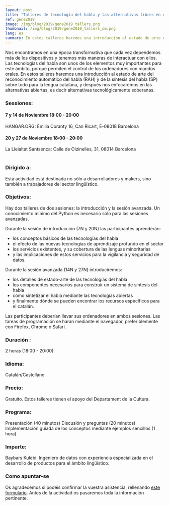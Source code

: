 ```yaml
---
layout: post
title: "Talleres de tecnología del habla y las alternativas libres en catalán"
ref: gene2019
image: /img/blog/2019/gene2019_tallers.png
thumbnail: /img/blog/2019/gene2019_tallers_sm.png
lang: es
summary: En estos talleres haremos una introducción al estado de arte del reconocimiento automático del habla y de la síntesis del habla sobre todo para la lengua catalana, y después nos enfocaremos en las alternativas abiertas, es decir alternativas tecnológicamente soberanas.
---
```


Nos encontramos en una época transformativa que cada vez dependemos más de los dispositivos y tenemos más maneras de interactuar con ellos. Las tecnologías del habla son unos de los elementos muy importantes para este ámbito, porque permiten el control de los ordenadores con mandos orales. En estos talleres haremos una introducción al estado de arte del reconocimiento automático del habla (RAH) y de la síntesis del habla (SP) sobre todo para la lengua catalana, y después nos enfocaremos en las alternativas abiertas, es decir alternativas tecnológicamente soberanas.

### Sessiones:
#### 7 y 14 de Noviembre 18:00 - 20:00
HANGAR.ORG: Emilia Coranty 16, Can Ricart, E-08018 Barcelona

#### 20 y 27 de Noviembre 18:00 - 20:00
La Lleialtat Santsenca: Calle de Olzinelles, 31, 08014 Barcelona
<br/>
<br/>

### Dirigido a:
Esta actividad está destinada no sólo a desarrolladores y makers, sino también a trabajadores del sector lingüístico. 

### Objetivos:
Hay dos talleres de dos sesiones: la introducción y la sesión avanzada. Un conocimiento mínimo del Python es necesario sólo para las sesiones avanzadas.

Durante la sesión de introducción (7N y 20N) las participantes aprenderán:
* los conceptos básicos de las tecnologías del habla
* el efecto de las nuevas tecnologías de aprendizaje profundo en el sector
* los servicios existentes, y su cobertura de las lenguas minoritarias
* y las implicaciones de estos servicios para la vigilancia y seguridad de datos.

Durante la sesión avanzada (14N y 27N) introduciremos:
* los detalles de estado-arte de las tecnologías del habla
* los componentes necesarios para construir un sistema de síntesis del habla
* cómo sintetizar el habla mediante las tecnologías abiertas
* y finalmente dónde se pueden encontrar los recursos específicos para el catalán.

Las participantes deberían llevar sus ordenadores en ambos sesiones. Las tareas de programación se haran mediante el navegador, preferiblemente con Firefox, Chrome o Safari.

### Duración :
2 horas (18:00 - 20:00)

### Idioma:
Catalán/Castellano

### Precio:
Gratuito. Estos talleres tienen el apoyo del Departament de la Cultura.

### Programa:
Presentación (40 minutos)
Discusión y preguntas (20 minutos)
Implementación guiada de los conceptos mediante ejemplos sencillos (1 hora)

### Imparte:
Baybars Kulebi: Ingeniero de datos con experiencia especializada en el desarrollo de productos para el ámbito lingüístico.

### Como apuntar-se
Os agradecemos si podéis confirmar la vuestra asistencia, rellenando [este formulario](https://limesurvey.collectivat.cat/index.php?r=survey/index&sid=459734). Antes de la actividad os pasaremos toda la información pertinente.
